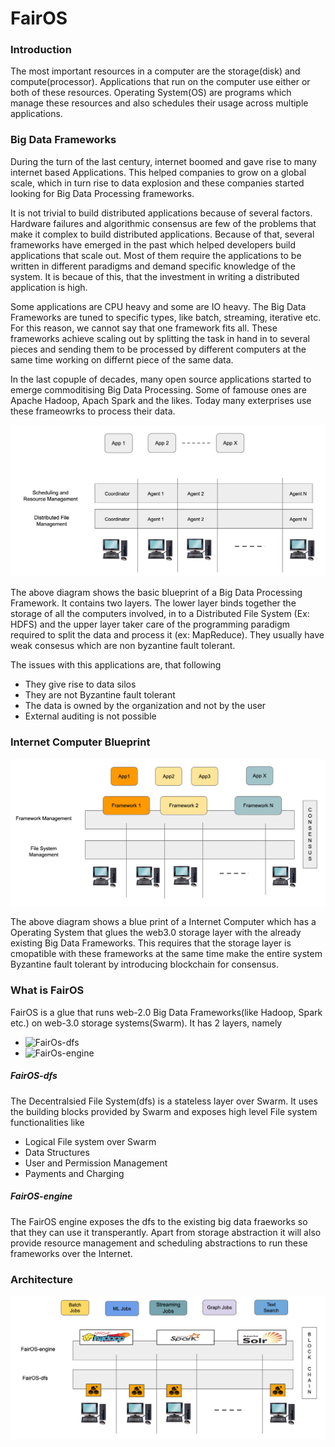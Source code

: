 # FairOS

### Introduction

The most important resources in a computer are the storage(disk) and compute(processor). Applications that run on the 
computer use either or both of these resources. Operating System(OS) are programs which manage these resources and also 
schedules their usage across multiple applications.   

### Big Data Frameworks

During the turn of the last century, internet boomed and gave rise to many internet based Applications. This helped
companies to grow on a global scale, which in turn rise to data explosion and these companies started looking for Big
Data Processing frameworks.

It is not trivial to build distributed applications because of several factors. Hardware failures and algorithmic 
consensus are few of the problems that make it complex to build distributed applications. Because of that, several
frameworks have emerged in the past which helped developers build applications that scale out. Most of them require the
applications to be written in different paradigms and demand specific knowledge of the system. It is becaue of this, 
that the investment in writing a distributed application is high.

Some applications are CPU heavy and some are IO heavy. The Big Data Frameworks are tuned to specific types, like batch,
streaming, iterative etc. For this reason, we cannot say that one framework fits all. These frameworks achieve scaling 
out by splitting the task in hand in to several pieces and sending them to be processed by different computers at the 
same time working on differnt piece of the same data. 

In the last copuple of decades, many open source applications started to emerge commoditising Big Data Processing. Some
of famouse ones are Apache Hadoop, Apach Spark and the likes. Today many exterprises use these frameowrks to process
their data. 

![Big Data Framework Blueprint](https://github.com/fairDataSociety/fairOS/blob/master/doc/images/Big%20Data%20Framework.png)

The above diagram shows the basic blueprint of a Big Data Processing Framework. It contains two layers. The lower layer 
binds together the storage of all the computers involved, in to a Distributed File System (Ex: HDFS) and the upper layer
taker care of the programming paradigm required to split the data and process it (ex: MapReduce). They usually have weak
consesus which are non byzantine fault tolerant. 

The issues with this applications are, that following
- They give rise to data silos
- They are not Byzantine fault tolerant
- The data is owned by the organization and not by the user
- External auditing is not possible

### Internet Computer Blueprint

![Internet Computer](https://github.com/fairDataSociety/fairOS/blob/master/doc/images/Internet%20Computer.png)

The above diagram shows a blue print of a Internet Computer which has a Operating System that glues the web3.0 storage
layer with the already existing Big Data Frameworks. This requires that the storage layer is cmopatible with these frameworks
at the same time make the entire system Byzantine fault tolerant by introducing blockchain for consensus.

### What is FairOS

FairOS is a glue that runs web-2.0 Big Data Frameworks(like Hadoop, Spark etc.) on web-3.0 storage systems(Swarm). 
It has 2 layers, namely
- ![FairOs-dfs](https://github.com/fairDataSociety/fairOS-dfs)
- ![FairOs-engine](https://github.com/fairDataSociety/fairOS-engine)

##### FairOS-dfs 
The Decentralsied File System(dfs) is a stateless layer over Swarm. It uses the building blocks provided by Swarm and exposes
high level File system functionalities like
- Logical File system over Swarm
- Data Structures 
- User and Permission Management
- Payments and Charging

##### FairOS-engine
The FairOS engine exposes the dfs to the existing big data fraeworks so that they can use it transperantly. Apart from 
storage abstraction it will also provide resource management and scheduling abstractions to run these frameworks over
the Internet.


### Architecture

![Test Image 4](https://github.com/fairDataSociety/fairOS/blob/master/doc/images/FairOS-Architecture.png)

